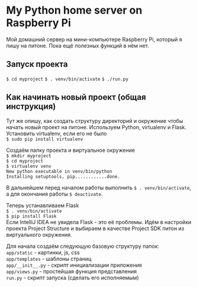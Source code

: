 # My Python home server on Raspberry Pi
Мой домашний сервер на мини-компьютере Raspberry Pi, который я пишу на питоне.
Пока ещё полезных функций в нём нет.

Запуск проекта
--------------
`$ cd myproject`
`$ . venv/bin/activate`
`$ ./run.py`


Как начинать новый проект (общая инструкция)
--------------------------------------------
Тут же опишу, как создать структуру директорий и окружение чтобы начать новый проект на питоне. Используем Python, virtualenv и Flask.  
Установить virtualenv, если его не было  
`$ sudo pip install virtualenv`

Создаём папку проекта и виртуальное окружение  
`$ mkdir myproject`  
`$ cd myproject`  
`$ virtualenv venv`  
`New python executable in venv/bin/python`  
`Installing setuptools, pip............done.`

В дальнейшем перед началом работы выполнить `$ . venv/bin/activate`, а для окончания работы `$ deactivate`.

Теперь устанавливаем Flask  
`$ . venv/bin/activate`  
`$ pip install Flask`  
Если IntelliJ IDEA не увидела Flask - это её проблемы. Идём в настройки проекта Project Structure и выбираем в качестве Project SDK питон из виртуального окружения.

Для начала создаём следующую базовую структуру папок:  
`app/static` - картинки, js, css  
`app/templates` - шаблоны страниц  
`app/__init__.py` - скрипт инициализации приложения  
`app/views.py` - простейшая функция представления  
`run.py` - скрипт запуска (сделать его исполняемым)
